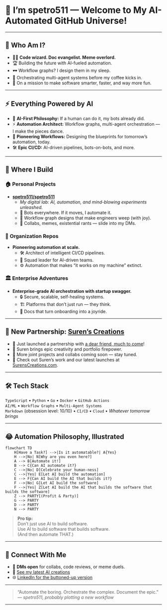 <!---
spetro511/spetro511 is a ✨ special ✨ repository because its `README.md` (this file) appears on your GitHub profile.
You can click the Preview link to take a look at your changes.
--->
# 👋 I’m **spetro511** — Welcome to My AI-Automated GitHub Universe!

---

## 🤖 Who Am I?

- 🧑‍💻 **Code wizard. Doc evangelist. Meme overlord.**
- 🏆 Building the future with AI-fueled automation.
- 🕶️ Workflow graphs? I design them in my sleep.
- 🧠 Orchestrating multi-agent systems before my coffee kicks in.
- 🚀 On a mission to make software smarter, faster, and way more fun.

---

## ⚡ Everything Powered by AI

- 🤖 **AI-First Philosophy:** If a human can do it, my bots already did.
- ⚡ **Automation Architect:** Workflow graphs, multi-agent orchestration — I make the pieces dance.
- 🧩 **Pioneering Workflows:** Designing the blueprints for tomorrow’s automation, today.
- 🛠️ **Epic CI/CD:** AI-driven pipelines, bots-on-bots, and more.

---

## 🚩 Where I Build

### 🏠 **Personal Projects**
- **[spetro511/spetro511](https://github.com/spetro511/spetro511)**
  - _My digital lab: AI, automation, and mind-blowing experiments unleashed._
  - 🤖 Bots everywhere. If it moves, I automate it.
  - 🧩 Workflow graph designs that make engineers weep (with joy).
  - 💬 Collabs, memes, existential rants — slide into my DMs.

### 🏢 **Organization Repos**
- **Pioneering automation at scale.**
  - 🛠️ Architect of intelligent CI/CD pipelines.
  - 🤝 Squad leader for AI-driven teams.
  - ⚙️ Automation that makes “it works on my machine” extinct.

### 🏛️ **Enterprise Adventures**
- **Enterprise-grade AI orchestration with startup swagger.**
  - 🔒 Secure, scalable, self-healing systems.
  - 🏗️ Platforms that don’t just run — they think.
  - 🏅 Docs that turn onboarding into a joyride.

---

## 🤝 New Partnership: [Suren’s Creations](https://SurensCreations.com)

- 🌟 Just launched a partnership with [a dear friend, much to come](https://SurensCreations.com)!
- 🎨 Suren brings epic creativity and portfolio firepower.
- 🤝 More joint projects and collabs coming soon — stay tuned.
- 🚀 Check out Suren’s work and our latest launches at [SurensCreations.com](https://SurensCreations.com).

---

## 🛠️ Tech Stack

`TypeScript` • `Python` • `Go` • `Docker` • `GitHub Actions`  
`AI/ML` • `Workflow Graphs` • `Multi-Agent Systems`  
`Markdown` (obsession level: 10/10) • `CI/CD` • `Cloud` • _Whatever tomorrow brings_

---

## 😂 Automation Philosophy, Illustrated

```mermaid
flowchart TD
    H[Have a Task?] -->|Is it automatable?| A{Yes}
    H -->|No| N[Why are you even here?]
    A --> B[Automate it!]
    B --> C{Can AI automate it?}
    C -->|No| D[Celebrate your human-ness]
    C -->|Yes| E[Let AI build the automation]
    E --> F{Can AI build the AI that builds it?}
    F -->|No| G[Let AI build the software]
    F -->|Yes| Z[Let AI build the AI that builds the software that builds the software]
    Z --> PARTY[(Profit & Party)]
    G --> PARTY
    D --> PARTY
    N --> PARTY
```

> **Pro tip:**  
> Don’t just use AI to build software.  
> Use AI to build software that builds software.  
> (And then automate THAT.)

---

## 📣 Connect With Me

- 💬 **DMs open** for collabs, code reviews, or meme duels.
- 📝 [See my latest AI creations](https://github.com/spetro511?tab=repositories)
- 🌐 [LinkedIn for the buttoned-up version](https://linkedin.com/in/spetro511)

---

> “Automate the boring. Orchestrate the complex. Document the epic.”  
> — _spetro511, probably plotting a new workflow_

---

